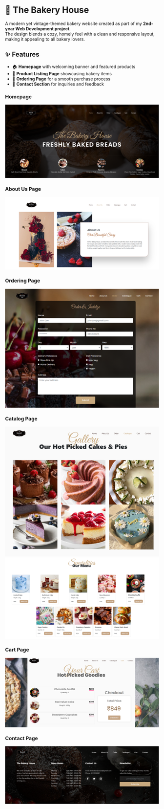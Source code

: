 # 🍞 The Bakery House

A modern yet vintage-themed bakery website created as part of my **2nd-year Web Development project**.  
The design blends a cozy, homely feel with a clean and responsive layout, making it appealing to all bakery lovers.  

## ✨ Features
- 🏠 **Homepage** with welcoming banner and featured products
- 📜 **Product Listing Page** showcasing bakery items
- 🛒 **Ordering Page** for a smooth purchase process             
- 📩 **Contact Section** for inquiries and feedback              

### Homepage
![Screenshot](screenshots/Screenshot%202025-08-14%20030751.png)

### About Us Page
![Screenshot](screenshots/Screenshot%202025-08-14%20030811.png)

### Ordering Page
![Screenshot](screenshots/Screenshot%202025-08-14%20030843.png)

### Catalog Page
![Screenshot](screenshots/Screenshot%202025-08-14%20030901.png)
![Screenshot](screenshots/Screenshot%202025-08-14%20030920.png)

### Cart Page
![Screenshot](screenshots/Screenshot%202025-08-14%20030946.png)


### Contact Page
![Screenshot](screenshots/Screenshot%202025-08-14%20030958.png)







